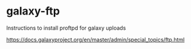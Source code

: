 # galaxy-ftp
Instructions to install proftpd for galaxy uploads

https://docs.galaxyproject.org/en/master/admin/special_topics/ftp.html
